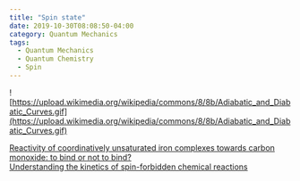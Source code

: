 ```yaml
---
title: "Spin state"
date: 2019-10-30T08:08:50-04:00
category: Quantum Mechanics
tags:
  - Quantum Mechanics
  - Quantum Chemistry
  - Spin
---
```


![https://upload.wikimedia.org/wikipedia/commons/8/8b/Adiabatic_and_Diabatic_Curves.gif](https://upload.wikimedia.org/wikipedia/commons/8/8b/Adiabatic_and_Diabatic_Curves.gif)

[Reactivity of coordinatively unsaturated iron complexes towards carbon monoxide: to bind or not to bind?](https://pubs.rsc.org/en/content/articlehtml/2011/dt/c0dt01636e)  
[Understanding the kinetics of spin-forbidden chemical reactions](https://pubs.rsc.org/en/content/articlehtml/2007/cp/b614390c)  


